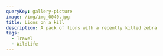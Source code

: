 ```yaml
---
queryKey: gallery-picture
image: /img/img_0040.jpg
title: Lions on a kill
description: A pack of lions with a recently killed zebra
tags:
  - Travel
  - Wildlife
---
```

